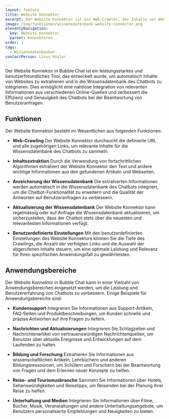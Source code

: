```yaml
---
layout: feature
title: Website Konnektor
excerpt: Der Website Konnektor ist ein Web-Crawler, der Inhalte von Websites abruft. Er durchsucht eigenständig Links und liest den Inhalt der einzelnen Artikel aus.
image: /img/funktionen/wissensdatenbank-website-connector.png
eleventyNavigation:
  key: Website Konnektor
  parent: Konnektoren
order: 1
tags:
  - Wissensdatenbanken
contactPerson: Linus Hüsler
---
```


Der Website Konnektor in Bubble Chat ist ein leistungsstarkes und benutzerfreundliches Tool, das entwickelt wurde, um automatisch Inhalte von Websites zu extrahieren und in die Wissensdatenbank des Chatbots zu integrieren. Dies ermöglicht eine nahtlose Integration von relevanten Informationen aus verschiedenen Online-Quellen und verbessert die Effizienz und Genauigkeit des Chatbots bei der Beantwortung von Benutzeranfragen.

## Funktionen

Der Website Konnektor besteht im Wesentlichen aus folgenden Funktionen:

- **Web-Crawling**
  Der Website Konnektor durchsucht die definierte URL und alle zugehörigen Links, um relevante Inhalte für die Wissensdatenbank des Chatbots zu sammeln.

- **Inhaltsextraktion**
  Durch die Verwendung von fortschrittlichen Algorithmen extrahiert der Website Konnektor den Text und andere wichtige Informationen aus den gefundenen Artikeln und Webseiten.

- **Anreicherung der Wissensdatenbank**
  Die extrahierten Informationen werden automatisch in die Wissensdatenbank des Chatbots integriert, um die Chatbot-Funktionalität zu erweitern und die Qualität der Antworten auf Benutzeranfragen zu verbessern.

- **Aktualisierung der Wissensdatenbank**
  Der Website Konnektor kann regelmässig oder auf Anfrage die Wissensdatenbank aktualisieren, um sicherzustellen, dass der Chatbot stets über die neuesten und relevantesten Informationen verfügt.

- **Benutzerdefinierte Einstellungen**
  Mit den benutzerdefinierten Einstellungen des Website Konnektors können Sie die Tiefe des Crawlings, die Anzahl der verfolgten Links und die Auswahl der abgerufenen Inhalte steuern, um eine optimale Leistung und Relevanz für Ihren spezifischen Anwendungsfall zu gewährleisten.

## Anwendungs&shy;bereiche

Der Website Konnektor in Bubble Chat kann in einer Vielzahl von Anwendungsbereichen eingesetzt werden, um die Leistung und Benutzererfahrung von Chatbots zu verbessern. Einige Beispiele für Anwendungsbereiche sind:

- **Kundensupport**
  Integrieren Sie Informationen aus Support-Artikeln, FAQ-Seiten und Produktbeschreibungen, um Kunden schnelle und präzise Antworten auf ihre Fragen zu liefern.

- **Nachrichten und Aktualisierungen**
  Integrieren Sie Schlagzeilen und Nachrichtenartikel von vertrauenswürdigen Nachrichtenquellen, um Benutzer über aktuelle Ereignisse und Entwicklungen auf dem Laufenden zu halten.

- **Bildung und Forschung**
  Extrahieren Sie Informationen aus wissenschaftlichen Artikeln, Lehrbüchern und anderen Bildungsressourcen, um Schülern und Forschern bei der Beantwortung von Fragen und dem Erlernen neuer Konzepte zu helfen.

- **Reise- und Tourismusbranche**
  Sammeln Sie Informationen über Hotels, Sehenswürdigkeiten und Reisetipps, um Reisenden bei der Planung ihrer Reise zu helfen.

- **Unterhaltung und Medien**
  Integrieren Sie Informationen über Filme, Bücher, Musik, Veranstaltungen und andere Unterhaltungsangebote, um Benutzern personalisierte Empfehlungen und Neuigkeiten zu bieten.


